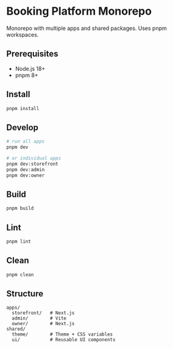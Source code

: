 # Booking Platform Monorepo

Monorepo with multiple apps and shared packages. Uses pnpm workspaces.

## Prerequisites
- Node.js 18+
- pnpm 8+

## Install
```bash
pnpm install
```

## Develop
```bash
# run all apps
pnpm dev

# or individual apps
pnpm dev:storefront
pnpm dev:admin
pnpm dev:owner
```

## Build
```bash
pnpm build
```

## Lint
```bash
pnpm lint
```

## Clean
```bash
pnpm clean
```

## Structure
```
apps/
  storefront/   # Next.js
  admin/        # Vite
  owner/        # Next.js
shared/
  theme/        # Theme + CSS variables
  ui/           # Reusable UI components